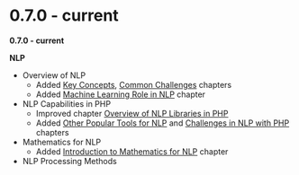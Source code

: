 # 0.7.0 - current

**0.7.0 - current**

**NLP**

* Overview of NLP
  * Added [Key Concepts](../../natural-language-processing/overview-of-nlp/key-concepts-in-nlp.md), [Common Challenges](../../natural-language-processing/overview-of-nlp/common-challenges-in-nlp.md) chapters
  * Added [Machine Learning Role in NLP](../../natural-language-processing/overview-of-nlp/machine-learning-role-in-nlp.md) chapter
* NLP Capabilities in PHP
  * Improved chapter [Overview of NLP Libraries in PHP](../../natural-language-processing/nlp-capabilities-in-php/popular-tools-and-frameworks-for-nlp.md)
  * Added [Other Popular Tools for NLP](../../natural-language-processing/nlp-capabilities-in-php/popular-tools-and-frameworks-for-nlp.md) and [Challenges in NLP with PHP](../../natural-language-processing/nlp-capabilities-in-php/challenges-in-nlp-with-php.md) chapters
* Mathematics for NLP
  * Added [Introduction to Mathematics for NLP](../../natural-language-processing/mathematics-for-nlp/introduction-to-mathematics-for-nlp.md) chapter
* NLP Processing Methods
